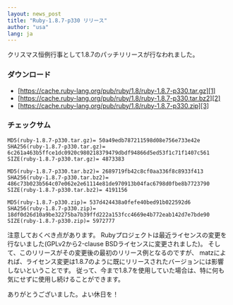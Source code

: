 ```yaml
---
layout: news_post
title: "Ruby-1.8.7-p330 リリース"
author: "usa"
lang: ja
---
```


クリスマス恒例行事として1.8.7のパッチリリースが行なわれました。

### ダウンロード

* [https://cache.ruby-lang.org/pub/ruby/1.8/ruby-1.8.7-p330.tar.gz][1]
* [https://cache.ruby-lang.org/pub/ruby/1.8/ruby-1.8.7-p330.tar.bz2][2]
* [https://cache.ruby-lang.org/pub/ruby/1.8/ruby-1.8.7-p330.zip][3]

### チェックサム

    MD5(ruby-1.8.7-p330.tar.gz)= 50a49edb787211598d08e756e733e42e
    SHA256(ruby-1.8.7-p330.tar.gz)= 6c261a463b5ffce1dc0920c980218379479dbdf94866d5ed53f1c71f1407c561
    SIZE(ruby-1.8.7-p330.tar.gz)= 4873383

    MD5(ruby-1.8.7-p330.tar.bz2)= 2689719fb42c8cf0aa336f8c8933f413
    SHA256(ruby-1.8.7-p330.tar.bz2)= 486c73b023b564c07e062e2e61114e81de970913b04fac6798d0fbe8b7723790
    SIZE(ruby-1.8.7-p330.tar.bz2)= 4191156

    MD5(ruby-1.8.7-p330.zip)= 537d424438a0fefe40bed91b022592d6
    SHA256(ruby-1.8.7-p330.zip)= 18df0d26d10a9be32275ba7b39ffd222a153fcc4669e4b772eab142d7e7bde90
    SIZE(ruby-1.8.7-p330.zip)= 5972777

注意しておくべき点があります。 Rubyプロジェクトは最近ライセンスの変更を行ないました(GPLv2から2-clause
BSDライセンスに変更されました)。 そして、このリリースがその変更後の最初のリリース例となるのですが、
matzによれば、ライセンス変更は1.8.7のように既にリリースされたバージョンには影響しないということです。
従って、今まで1.8.7を使用していた場合は、特に何も気にせずに使用し続けることができます。

ありがとうございました。よい休日を！



[1]: https://cache.ruby-lang.org/pub/ruby/1.8/ruby-1.8.7-p330.tar.gz
[2]: https://cache.ruby-lang.org/pub/ruby/1.8/ruby-1.8.7-p330.tar.bz2
[3]: https://cache.ruby-lang.org/pub/ruby/1.8/ruby-1.8.7-p330.zip
